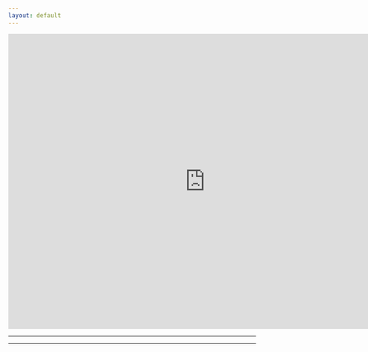 ```yaml
---
layout: default
---
```


<iframe src="https://calendar.google.com/calendar/embed?src=aiaa.istc%40gmail.com&ctz=America%2FNew_York" style="border: 0" width="800" height="600" frameborder="0" scrolling="no"></iframe>

* * *
* * *

<!-- --end-of-page-- -->
